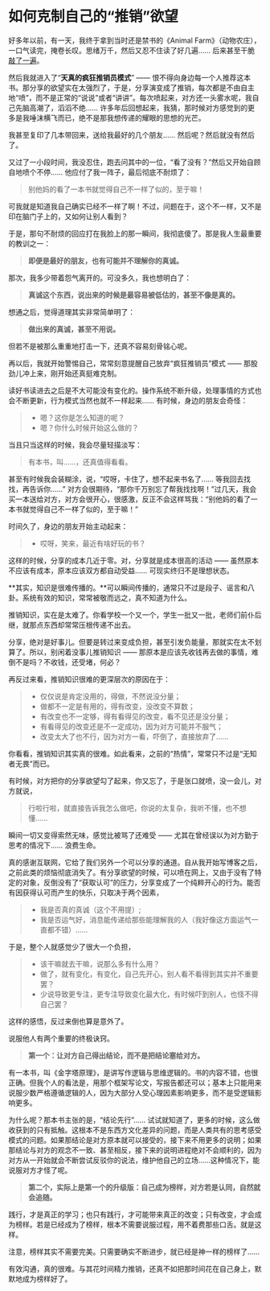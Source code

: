 # 如何克制自己的“推销”欲望
 
 好多年以前，有一天，我终于拿到当时还是禁书的《Animal Farm》（动物农庄），一口气读完，掩卷长叹。思绪万千，然后又忍不住读了好几遍…… 后来甚至干脆[敲了一遍](http://t.cn/R4lIyEU)。
 
 然后我就进入了“**天真的疯狂推销员模式**” —— 恨不得向身边每一个人推荐这本书。那分享的欲望实在太强烈了，于是，分享演变成了推销，每次都是不由自主地“喷”，而不是正常的“说说”或者“讲讲”。每次喷起来，对方还一头雾水呢，我自己先脑高潮了，滔滔不绝…… 许多年后回想起来，我猜，那时候对方感觉到的更多是我唾沫横飞而已，绝不是那我想传递的耀眼的思想的光芒。
 
 我甚至复印了几本带回来，送给我最好的几个朋友…… 然后呢？然后就没有然后了。
 
 又过了一小段时间，我没忍住，跑去问其中的一位，“看了没有？”然后又开始自顾自地喷个不停…… 他应付了我一阵子，最后彻底不耐烦了：
 
 > 别他妈的看了一本书就觉得自己不一样了似的，至于嘛！
 
 可我就是知道我自己确实已经不一样了啊！不过，问题在于，这个不一样，又不是印在脑门子上的，又如何让别人看到？
 
 于是，那句不耐烦的回应打在我脸上的那一瞬间，我彻底傻了。那是我人生最重要的教训之一：
 
 > **即便是最好的朋友，也有可能并不理解你的真诚。**
 
 那次，我多少带着怨气离开的。可没多久，我也想明白了：
 
 > **真诚这个东西，说出来的时候是最容易被低估的，甚至不像是真的。**
 
 想通之后，觉得道理其实非常简单明了：
 
 > **做出来的真诚，甚至不用说。**
 
 但若不是被那么重重地打击一下，还真不容易刻骨铭心呢。
 
 再以后，我就开始警惕自己，常常刻意提醒自己放弃“疯狂推销员”模式 —— 那股劲儿冲上来，刚开始还真挺难克制。
 
 读好书读进去之后是不大可能没有变化的。操作系统不断升级，处理事情的方式也会不断更新，行为模式当然也就不一样起来…… 有时候，身边的朋友会奇怪：
 
 > - 嗯？这你是怎么知道的呢？
 > - 嗯？你什么时候开始这么做的？
 
 当且只当这样的时候，我会尽量轻描淡写：
 
 > 有本书，叫……，还真值得看看。
 
 甚至有时候我会装糊涂，说，“哎呀，卡住了，想不起来书名了…… 等我回去找找，再告诉你……” 对方会很期待，“那你千万别忘了帮我找找啊！”过几天，我会买一本送给对方，对方会很开心，很感激，反正不会这样骂我：“别他妈的看了一本书就觉得自己不一样了似的，至于嘛！”
 
 时间久了，身边的朋友开始主动起来：
 
 > - 哎呀，笑来，最近有啥好玩的书？
 
 这样的时候，分享的成本几近于零。对，分享就是成本很高的活动 —— 虽然原本不应该有成本，原本应该双方都自动受益…… 可现实终归不是理想状态。
 
 **其实，知识是很难传播的。**可以瞬间传播的，通常只不过是段子、谣言和八卦。系统有效的知识，常常被敬而远之，真不知道为什么。
 
 推销知识，实在是太难了。你看学校一个又一个，学生一批又一批，老师们前仆后继，就那点东西却常常压根传递不出去。
 
 分享，绝对是好事儿。但要是转过来变成负担，甚至引发负能量，那就实在太不划算了。所以，别闲着没事儿推销知识 —— 那原本是应该先收钱再去做的事情，难倒不是吗？不收钱，还受堵，何必？
 
 再反过来看，推销知识很难的更深层次的原因在于：
 
 > - 仅仅说是肯定没用的，得做，不然说没分量；
 > - 做都不一定是有用的，得有改变，没改变不算数；
 > - 有改变也不一定够，得有看得见的改变，看不见还是没分量；
 > - 有看得见的改变还是不一定成功，因为对方可能并不服气；
 > - 改变太大了也不行，因为对方一看，吓倒了，直接放弃了……
 
 你看看，推销知识其实真的很难。如此看来，之前的“热情”，常常只不过是“无知者无畏”而已。
 
 有时候，对方把你的分享欲望勾了起来，你又忘了，于是张口就喷，没一会儿，对方就说，
 
 > 行啦行啦，就直接告诉我怎么做吧，你说的太复杂，我听不懂，也不想懂……
 
 瞬间一切又变得索然无味，感觉比被骂了还难受 —— 尤其在曾经误以为对方勤于思考的情况下…… 浪费生命。
 
 真的感谢互联网，它给了我们另外一个可以分享的通道。自从我开始写博客之后，之前此类的烦恼彻底消失了。有分享欲望的时候，可以喷在网上，又由于没有了特定的对象，反倒没有了“获取认可”的压力，分享变成了一个纯粹开心的行为。能否有因获得认可而产生的快乐，只取决于两个因素，
 
 > - 我是否真的真诚（这个不用提）;
 > - 我是否运气好，消息能传递给那些能理解我的人（我好像这方面运气一直都不错）……
 
 于是，整个人就感觉少了很大一个负担，
 
 > - 该干嘛就去干嘛，说那么多有什么用？
 > - 做了，就有变化，有变化，自己先开心，别人看不看得到其实并不重要罢？
 > - 少说导致更专注，更专注导致变化最大化，有时候吓到别人，也怪不得自己罢？
 
 这样的感悟，反过来倒也算是意外了。
 
 说服他人有两个重要的终极诀窍。
 
 > **第一个：让对方自己得出结论，而不是把结论塞给对方。**
 
 有一本书，叫《金字塔原理》，是讲写作逻辑与思维逻辑的。书的内容不错，也很正确。但我个人的看法是，用那个框架写论文，写报告都还可以；基本上只能用来说服少数严格遵循逻辑的人，因为大部分人受心理因素影响更多，而不是受逻辑影响更多。
 
 为什么呢？那本书主张的是，“结论先行”…… 试试就知道了，更多的时候，这么做收获到的只有抵触。这根本不是东西方文化差异的问题，而是人类共有的思考感受模式的问题。如果那结论是对方原本就可以接受的，接下来不用更多的说明；如果那结论与对方的观念不一致、甚至相反，接下来的说明进程绝对不会顺利的，因为对方从一开始就会不断尝试反驳你的说法，维护他自己的立场……这种情况下，能说服对方才怪了呢。
 
 > **第二个，实际上是第一个的升级版：自己成为榜样，对方若是认同，自然就会追随。**
 
 践行，才是真正的学习；也只有践行，才可能带来真正的改变；只有改变，才会成为榜样。若是已经成为了榜样，根本不需要说服过程，用不着费那些口舌。就是这样。
 
 注意，榜样其实不需要完美。只需要确实不断进步，就已经是神一样的榜样了……
 
 有效沟通，真的很难。与其花时间精力推销，还真不如把那时间花在自己身上，默默地成为榜样好了。